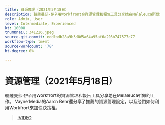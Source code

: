 ```yaml
---
title: 資源管理（2021年5月18日）
description: 聽薩曼莎·伊辛用Workfront的資源管理和報告工具分享她在Melaleuca所做的工作。 另請聽VaynerMedia的Aaron Behr...（說明應介於60到160個字元之間）
role: Admin, User
level: Intermediate, Experienced
kt: 10008
thumbnail: 341226.jpeg
source-git-commit: edd0bdb28a9b3d065a64a95af6a216b747577c77
workflow-type: tm+mt
source-wordcount: '78'
ht-degree: 0%

---
```


# 資源管理（2021年5月18日）

聽薩曼莎·伊辛用Workfront的資源管理和報告工具分享她在Melaleuca所做的工作。 VaynerMedia的Aaron Behr還分享了推薦的資源管理設定，以及他們如何利用Workfront來加快決策權。

>[!VIDEO](https://video.tv.adobe.com/v/341226/?quality=12&learn=on)
